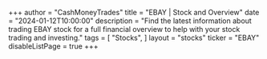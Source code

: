 +++
author = "CashMoneyTrades"
title = "EBAY | Stock and Overview"
date = "2024-01-12T10:00:00"
description = "Find the latest information about trading EBAY stock for a full financial overview to help with your stock trading and investing."
tags = [
   "Stocks",
]
layout = "stocks"
ticker = "EBAY"
disableListPage = true
+++

